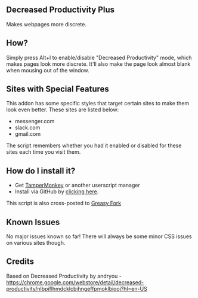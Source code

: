 ## Decreased Productivity Plus

Makes webpages more discrete.

## How?

Simply press Alt+I to enable/disable "Decreased Productivity" mode, which makes pages look more discrete. It'll also make the page look almost blank when mousing out of the window.

## Sites with Special Features

This addon has some specific styles that target certain sites to make them look even better. These sites are listed below:

- messenger.com
- slack.com
- gmail.com

The script remembers whether you had it enabled or disabled for these sites each time you visit them.

## How do I install it?

- Get [TamperMonkey](https://tampermonkey.net/) or another userscript manager
- Install via GitHub by [clicking here](https://github.com/skoshy/DecreasedProductivityPlus/raw/master/userscript.user.js).

This script is also cross-posted to [Greasy Fork](https://greasyfork.org/en/scripts/21582-decreased-productivity-plus)

## Known Issues

No major issues known so far! There will always be some minor CSS issues on various sites though.

## Credits

Based on Decreased Productivity by andryou - https://chrome.google.com/webstore/detail/decreased-productivity/nlbpiflhmdcklcbihngeffpmoklbiooj?hl=en-US